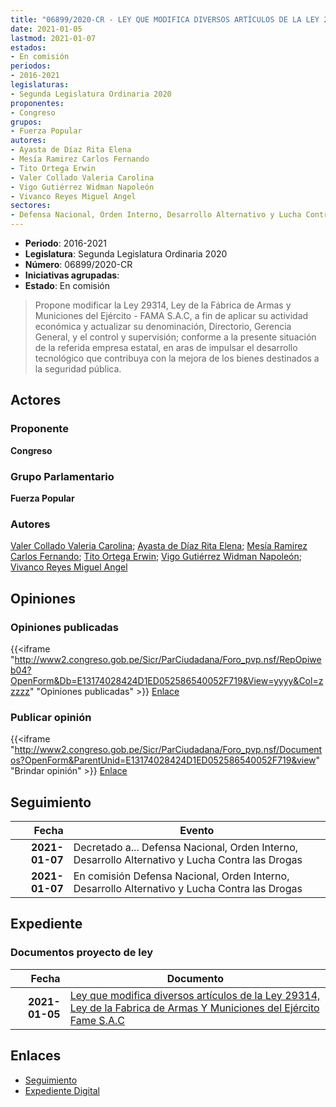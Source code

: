 ```yaml
---
title: "06899/2020-CR - LEY QUE MODIFICA DIVERSOS ARTÍCULOS DE LA LEY 29314, LEY DE LA FÁBRICA DE ARMAS Y MUNICIONES DEL EJÉRCITO - FAME S.A.C."
date: 2021-01-05
lastmod: 2021-01-07
estados:
- En comisión
periodos:
- 2016-2021
legislaturas:
- Segunda Legislatura Ordinaria 2020
proponentes:
- Congreso
grupos:
- Fuerza Popular
autores:
- Ayasta de Díaz Rita Elena
- Mesía Ramirez Carlos Fernando
- Tito Ortega Erwin
- Valer Collado Valeria Carolina
- Vigo Gutiérrez Widman Napoleón
- Vivanco Reyes Miguel Angel
sectores:
- Defensa Nacional, Orden Interno, Desarrollo Alternativo y Lucha Contra las Drogas
---
```

- **Periodo**: 2016-2021
- **Legislatura**: Segunda Legislatura Ordinaria 2020
- **Número**: 06899/2020-CR
- **Iniciativas agrupadas**: 
- **Estado**: En comisión

> Propone modificar la Ley 29314, Ley de la Fábrica de Armas y Municiones del Ejército - FAMA S.A.C, a fin de aplicar su actividad económica y actualizar su denominación, Directorio, Gerencia General, y el control y supervisión; conforme a la presente situación de la referida empresa estatal, en aras de impulsar el desarrollo tecnológico que contribuya con la mejora de los bienes destinados a la seguridad pública.


## Actores

### Proponente

**Congreso**

### Grupo Parlamentario

**Fuerza Popular**

### Autores

[Valer Collado Valeria Carolina](mailto:mailto:vvaler@congreso.gob.pe); [Ayasta de Díaz Rita Elena](mailto:mailto:rayasta@congreso.gob.pe); [Mesía Ramirez Carlos Fernando](mailto:mailto:cmesia@congreso.gob.pe); [Tito Ortega Erwin](mailto:mailto:etito@congreso.gob.pe); [Vigo Gutiérrez Widman Napoleón](mailto:mailto:wvigo@congreso.gob.pe); [Vivanco Reyes Miguel Angel](mailto:mailto:mvivanco@congreso.gob.pe)

## Opiniones

### Opiniones publicadas

{{<iframe "http://www2.congreso.gob.pe/Sicr/ParCiudadana/Foro_pvp.nsf/RepOpiweb04?OpenForm&Db=E13174028424D1ED052586540052F719&View=yyyy&Col=zzzzz" "Opiniones publicadas" >}}
[Enlace](http://www2.congreso.gob.pe/Sicr/ParCiudadana/Foro_pvp.nsf/RepOpiweb04?OpenForm&Db=E13174028424D1ED052586540052F719&View=yyyy&Col=zzzzz)

### Publicar opinión

{{<iframe "http://www2.congreso.gob.pe/Sicr/ParCiudadana/Foro_pvp.nsf/Documentos?OpenForm&ParentUnid=E13174028424D1ED052586540052F719&view" "Brindar opinión" >}}
[Enlace](http://www2.congreso.gob.pe/Sicr/ParCiudadana/Foro_pvp.nsf/Documentos?OpenForm&ParentUnid=E13174028424D1ED052586540052F719&view)


## Seguimiento

| Fecha | Evento |
|------:|--------|
| **2021-01-07** | Decretado a... Defensa Nacional, Orden Interno, Desarrollo Alternativo y Lucha Contra las Drogas |
| **2021-01-07** | En comisión Defensa Nacional, Orden Interno, Desarrollo Alternativo y Lucha Contra las Drogas |

## Expediente

### Documentos proyecto de ley

| Fecha | Documento |
|------:|-----------|
| **2021-01-05** | [Ley que modifica diversos artículos de la Ley 29314, Ley de la Fabrica de Armas Y Municiones del Ejército Fame S.A.C](http://www.leyes.congreso.gob.pe/Documentos/2016_2021/Proyectos_de_Ley_y_de_Resoluciones_Legislativas/PL06899-20210105.pdf) |

## Enlaces

- [Seguimiento](http://www2.congreso.gob.pe/Sicr/TraDocEstProc/CLProLey2016.nsf/f7fff46988ca05b1052578e100829cc7/d3936cf8b2d52ae8052586540059e89c?OpenDocument)
- [Expediente Digital](http://www2.congreso.gob.pe/Sicr/TraDocEstProc/Expvirt_2011.nsf/visbusqptramdoc1621/06899?opendocument)


